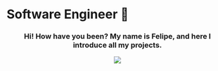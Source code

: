 ### <h1> Software Engineer 🦉</h1>

  <div>
  <a align="center">
    <h3 align="center">Hi! How have you been? My name is Felipe, and here I introduce all my projects.</h3>
    
 <p align="center">
  <a >
    <img src="https://skillicons.dev/icons?i=git,js,mysql,react,mongodb,nestjs,linux,py,nodejs,postgres,nextjs,ts" />
  </a>
</p>

  <a/>
  <div/>
